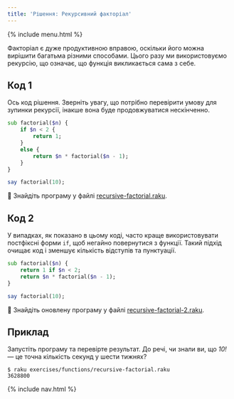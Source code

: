 ```yaml
---
title: 'Рішення: Рекурсивний факторіал'
---
```


{% include menu.html %}

Факторіал є дуже продуктивною вправою, оскільки його можна вирішити багатьма різними способами. Цього разу ми використовуємо рекурсію, що означає, що функція викликається сама з себе.

## Код 1

Ось код рішення. Зверніть увагу, що потрібно перевірити умову для зупинки рекурсії, інакше вона буде продовжуватися нескінченно.

```raku
sub factorial($n) {
    if $n < 2 {
        return 1;
    }
    else {
        return $n * factorial($n - 1);
    }
}

say factorial(10);
```

🦋 Знайдіть програму у файлі [recursive-factorial.raku](https://github.com/ash/raku-course/blob/master/exercises/functions/recursive-factorial.raku).

## Код 2

У випадках, як показано в цьому коді, часто краще використовувати постфіксні форми `if`, щоб негайно повернутися з функції. Такий підхід очищає код і зменшує кількість відступів та пунктуації.

```raku
sub factorial($n) {
    return 1 if $n < 2;
    return $n * factorial($n - 1);
}

say factorial(10);
```

🦋 Знайдіть оновлену програму у файлі [recursive-factorial-2.raku](https://github.com/ash/raku-course/blob/master/exercises/functions/recursive-factorial-2.raku).

## Приклад

Запустіть програму та перевірте результат. До речі, чи знали ви, що _10!_ — це точна кількість секунд у шести тижнях?

```console
$ raku exercises/functions/recursive-factorial.raku
3628800
```

{% include nav.html %}
